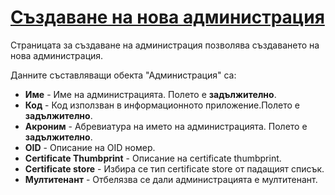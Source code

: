# [Създаване на нова администрация](admin/administrations/administration)
Страницата за създаване на администрация позволява създаването на нова администрация.

Данните съставляващи обекта "Администрация" са:
* **Име** - Име на администрацията. Полето е **задължително**.
* **Код** - Код използван в информационното приложение.Полето е **задължително**.
* **Акроним** - Абревиатура на името на администрацията. Полето е **задължително**.
* **OID** - Описание на OID номер. 
* **Certificate Thumbprint** - Описание на certificate thumbprint.
* **Certificate store** - Избира се тип certificate store от падащият списък.
* **Мултитенант** - Отбелязва се дали администрацията е мултитенант.